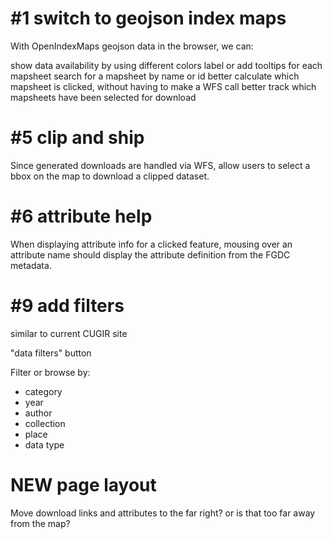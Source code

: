 # #1 switch to geojson index maps

With OpenIndexMaps geojson data in the browser, we can:

show data availability by using different colors
label or add tooltips for each mapsheet
search for a mapsheet by name or id
better calculate which mapsheet is clicked, without having to make a WFS call
better track which mapsheets have been selected for download


# #5 clip and ship

Since generated downloads are handled via WFS, allow users to select a bbox on the map to download a clipped dataset.


# #6 attribute help

When displaying attribute info for a clicked feature, mousing over an attribute name should display the attribute definition from the FGDC metadata.


# #9 add filters

similar to current CUGIR site

"data filters" button

Filter or browse by:

- category
- year
- author
- collection
- place
- data type


# NEW page layout

Move download links and attributes to the far right? or is that too far away from the map?
